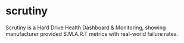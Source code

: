 # scrutiny

Scrutiny is a Hard Drive Health Dashboard & Monitoring, showing manufacturer provided S.M.A.R.T metrics with real-world failure rates.
